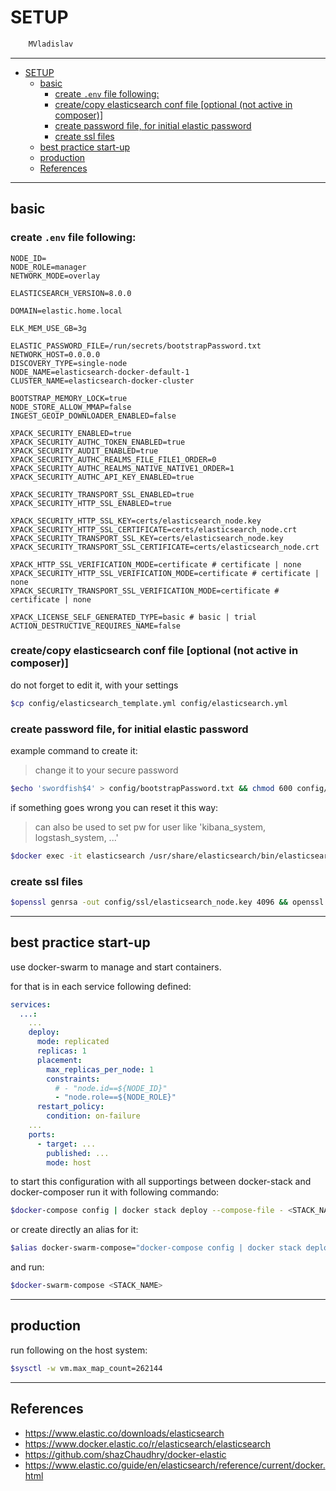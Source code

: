 # SETUP

```sh
    MVladislav
```

---

- [SETUP](#setup)
  - [basic](#basic)
    - [create `.env` file following:](#create-env-file-following)
    - [create/copy elasticsearch conf file [optional (not active in composer)]](#createcopy-elasticsearch-conf-file-optional-not-active-in-composer)
    - [create password file, for initial elastic password](#create-password-file-for-initial-elastic-password)
    - [create ssl files](#create-ssl-files)
  - [best practice start-up](#best-practice-start-up)
  - [production](#production)
  - [References](#references)

---

## basic

### create `.env` file following:

```env
NODE_ID=
NODE_ROLE=manager
NETWORK_MODE=overlay

ELASTICSEARCH_VERSION=8.0.0

DOMAIN=elastic.home.local

ELK_MEM_USE_GB=3g

ELASTIC_PASSWORD_FILE=/run/secrets/bootstrapPassword.txt
NETWORK_HOST=0.0.0.0
DISCOVERY_TYPE=single-node
NODE_NAME=elasticsearch-docker-default-1
CLUSTER_NAME=elasticsearch-docker-cluster

BOOTSTRAP_MEMORY_LOCK=true
NODE_STORE_ALLOW_MMAP=false
INGEST_GEOIP_DOWNLOADER_ENABLED=false

XPACK_SECURITY_ENABLED=true
XPACK_SECURITY_AUTHC_TOKEN_ENABLED=true
XPACK_SECURITY_AUDIT_ENABLED=true
XPACK_SECURITY_AUTHC_REALMS_FILE_FILE1_ORDER=0
XPACK_SECURITY_AUTHC_REALMS_NATIVE_NATIVE1_ORDER=1
XPACK_SECURITY_AUTHC_API_KEY_ENABLED=true

XPACK_SECURITY_TRANSPORT_SSL_ENABLED=true
XPACK_SECURITY_HTTP_SSL_ENABLED=true

XPACK_SECURITY_HTTP_SSL_KEY=certs/elasticsearch_node.key
XPACK_SECURITY_HTTP_SSL_CERTIFICATE=certs/elasticsearch_node.crt
XPACK_SECURITY_TRANSPORT_SSL_KEY=certs/elasticsearch_node.key
XPACK_SECURITY_TRANSPORT_SSL_CERTIFICATE=certs/elasticsearch_node.crt

XPACK_HTTP_SSL_VERIFICATION_MODE=certificate # certificate | none
XPACK_SECURITY_HTTP_SSL_VERIFICATION_MODE=certificate # certificate | none
XPACK_SECURITY_TRANSPORT_SSL_VERIFICATION_MODE=certificate # certificate | none

XPACK_LICENSE_SELF_GENERATED_TYPE=basic # basic | trial
ACTION_DESTRUCTIVE_REQUIRES_NAME=false
```

### create/copy elasticsearch conf file [optional (not active in composer)]

do not forget to edit it, with your settings

```sh
$cp config/elasticsearch_template.yml config/elasticsearch.yml
```

### create password file, for initial elastic password

example command to create it:

> change it to your secure password

```sh
$echo 'swordfish$4' > config/bootstrapPassword.txt && chmod 600 config/bootstrapPassword.txt
```

if something goes wrong you can reset it this way:

> can also be used to set pw for user like 'kibana_system, logstash_system, ...'

```sh
$docker exec -it elasticsearch /usr/share/elasticsearch/bin/elasticsearch-reset-password -u elastic
```

### create ssl files

```sh
$openssl genrsa -out config/ssl/elasticsearch_node.key 4096 && openssl req -new -x509 -sha256 -key config/ssl/elasticsearch_node.key -out config/ssl/elasticsearch_node.crt -days 365 -subj '/CN=elasticsearch'
```

---

## best practice start-up

use docker-swarm to manage and start containers.

for that is in each service following defined:

```yml
services:
  ...:
    ...
    deploy:
      mode: replicated
      replicas: 1
      placement:
        max_replicas_per_node: 1
        constraints:
          # - "node.id==${NODE_ID}"
          - "node.role==${NODE_ROLE}"
      restart_policy:
        condition: on-failure
    ...
    ports:
      - target: ...
        published: ...
        mode: host
```

to start this configuration with all supportings between docker-stack and docker-composer
run it with following commando:

```sh
$docker-compose config | docker stack deploy --compose-file - <STACK_NAME>
```

or create directly an alias for it:

```sh
$alias docker-swarm-compose="docker-compose config | docker stack deploy --compose-file -"
```

and run:

```sh
$docker-swarm-compose <STACK_NAME>
```

---

## production

run following on the host system:

```sh
$sysctl -w vm.max_map_count=262144
```

---

## References

- <https://www.elastic.co/downloads/elasticsearch>
- <https://www.docker.elastic.co/r/elasticsearch/elasticsearch>
- <https://github.com/shazChaudhry/docker-elastic>
- <https://www.elastic.co/guide/en/elasticsearch/reference/current/docker.html>
